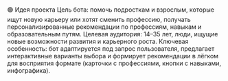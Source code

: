 🟢 Идея проекта
Цель бота: помочь подросткам и взрослым, которые ищут новую карьеру или хотят сменить профессию, получать персонализированные рекомендации по профессиям, навыкам и образовательным путям.
Целевая аудитория: 14–35 лет, люди, ищущие новые возможности развития и карьерного роста.
Ключевая особенность: бот адаптируется под запрос пользователя, предлагает интерактивные варианты выбора и формирует рекомендации в лёгком для восприятия формате (карточки с профессиями, кнопки с навыками, инфографика).
